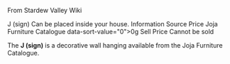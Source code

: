 From Stardew Valley Wiki

J (sign) Can be placed inside your house. Information Source Price Joja Furniture Catalogue data-sort-value="0"&gt;0g Sell Price Cannot be sold

The **J (sign)** is a decorative wall hanging available from the Joja Furniture Catalogue.